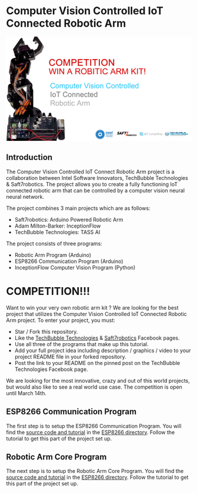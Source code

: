 # Computer Vision Controlled IoT Connected Robotic Arm

![Computer Vision Controlled IoT Connected Robotic Arm](Images/robotic-arm.jpg)

## Introduction

The Computer Vision Controlled IoT Connect Robotic Arm project is a collaboration between Intel Software Innovators, TechBubble Technologies & Saft7robotics. The project allows you to create a fully functioning IoT connected robotic arm that can be controlled by a computer vision neural neural network.

The project combines 3 main projects which are as follows:

- Saft7robotics: Arduino Powered Robotic Arm
- Adam Milton-Barker: InceptionFlow
- TechBubble Technologies: TASS AI

The project consists of three programs:

- Robotic Arm Program (Arduino)
- ESP8266 Communication Program (Arduino)
- InceptionFlow Computer Vision Program (Python)

# COMPETITION!!!

Want to win your very own robotic arm kit ? We are looking for the best project that utilizes the Computer Vision Controlled IoT Connected Robotic Arm project. To enter your project, you must:

- Star / Fork this repository.
- Like the [TechBubble Technologies](https://www.facebook.com/TechBubbleInfo "TechBubble Technologies") & [Saft7robotics](https://www.facebook.com/TechBubbleInfo "Saft7robotics") Facebook pages.
- Use all three of the programs that make up this tutorial.
- Add your full project idea including description / graphics / video to your project README file in your forked repository.
- Post the link to your README on the pinned post on the TechBubble Technologies Facebook page.

We are looking for the most innovative, crazy and out of this world projects, but would also like to see a real world use case. The competition is open until March 14th.

## ESP8266 Communication Program

The first step is to setup the ESP8266 Communication Program. You will find the [source code and tutorial](https://github.com/TechBubbleTechnologies/IoT-JumpWay-Intel-Examples/tree/master/Robotic-Arm/ESP8266 "source code and tutorial") in the [ESP8266 directory](https://github.com/TechBubbleTechnologies/IoT-JumpWay-Intel-Examples/tree/master/Robotic-Arm/ESP8266 "ESP8266 directory"). Follow the tutorial to get this part of the project set up. 

## Robotic Arm Core Program

The next step is to setup the Robotic Arm Core Program. You will find the [source code and tutorial](https://github.com/TechBubbleTechnologies/IoT-JumpWay-Intel-Examples/tree/master/Robotic-Arm/Arduino "source code and tutorial") in the [ESP8266 directory](https://github.com/TechBubbleTechnologies/IoT-JumpWay-Intel-Examples/tree/master/Robotic-Arm/Arduino "ESP8266 directory"). Follow the tutorial to get this part of the project set up.  




